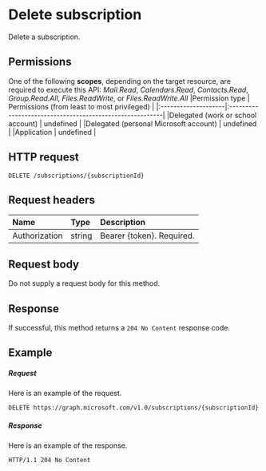 # Delete subscription

Delete a subscription.
## Permissions
One of the following **scopes**, depending on the target resource, are required to execute this API: *Mail.Read*, *Calendars.Read*, *Contacts.Read*, *Group.Read.All*, *Files.ReadWrite*, or *Files.ReadWrite.All*
|Permission type      | Permissions (from least to most privileged)              | 
|:--------------------|:---------------------------------------------------------| 
|Delegated (work or school account) | undefined    | 
|Delegated (personal Microsoft account) | undefined    | 
|Application | undefined | 

## HTTP request
<!-- { "blockType": "ignored" } -->
```http
DELETE /subscriptions/{subscriptionId}
```
## Request headers
| Name       | Type | Description|
|:-----------|:------|:----------|
| Authorization  | string  | Bearer {token}. Required. |

## Request body
Do not supply a request body for this method.
## Response
If successful, this method returns a `204 No Content` response code.
## Example
##### Request
Here is an example of the request.
<!-- {
  "blockType": "request",
  "name": "delete_subscription"
}-->
```http
DELETE https://graph.microsoft.com/v1.0/subscriptions/{subscriptionId}
```
##### Response
Here is an example of the response.
<!-- {
  "blockType": "response",
  "truncated": false,
  "@odata.type": "microsoft.graph.subscription"
} -->
```http
HTTP/1.1 204 No Content
```


<!-- {
  "type": "#page.annotation",
  "description": "Delete subscription",
  "keywords": "",
  "section": "documentation",
  "tocPath": ""
}-->
